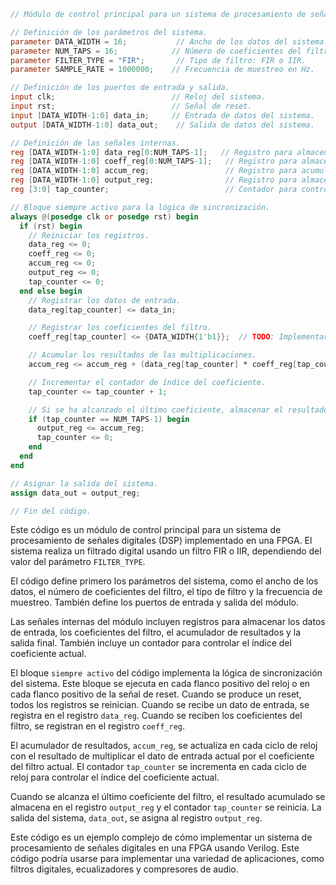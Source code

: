 ```verilog
// Módulo de control principal para un sistema de procesamiento de señales digitales (DSP) en FPGA.

// Definición de los parámetros del sistema.
parameter DATA_WIDTH = 16;           // Ancho de los datos del sistema.
parameter NUM_TAPS = 16;            // Número de coeficientes del filtro FIR.
parameter FILTER_TYPE = "FIR";       // Tipo de filtro: FIR o IIR.
parameter SAMPLE_RATE = 1000000;    // Frecuencia de muestreo en Hz.

// Definición de los puertos de entrada y salida.
input clk;                          // Reloj del sistema.
input rst;                          // Señal de reset.
input [DATA_WIDTH-1:0] data_in;     // Entrada de datos del sistema.
output [DATA_WIDTH-1:0] data_out;    // Salida de datos del sistema.

// Definición de las señales internas.
reg [DATA_WIDTH-1:0] data_reg[0:NUM_TAPS-1];   // Registro para almacenar los datos de entrada.
reg [DATA_WIDTH-1:0] coeff_reg[0:NUM_TAPS-1];   // Registro para almacenar los coeficientes del filtro.
reg [DATA_WIDTH-1:0] accum_reg;                 // Registro para acumular los resultados de las multiplicaciones.
reg [DATA_WIDTH-1:0] output_reg;                // Registro para almacenar el resultado final.
reg [3:0] tap_counter;                          // Contador para controlar el índice del coeficiente.

// Bloque siempre activo para la lógica de sincronización.
always @(posedge clk or posedge rst) begin
  if (rst) begin
    // Reiniciar los registros.
    data_reg <= 0;
    coeff_reg <= 0;
    accum_reg <= 0;
    output_reg <= 0;
    tap_counter <= 0;
  end else begin
    // Registrar los datos de entrada.
    data_reg[tap_counter] <= data_in;

    // Registrar los coeficientes del filtro.
    coeff_reg[tap_counter] <= {DATA_WIDTH{1'b1}};  // TODO: Implementar la carga de los coeficientes.

    // Acumular los resultados de las multiplicaciones.
    accum_reg <= accum_reg + (data_reg[tap_counter] * coeff_reg[tap_counter]);

    // Incrementar el contador de índice del coeficiente.
    tap_counter <= tap_counter + 1;

    // Si se ha alcanzado el último coeficiente, almacenar el resultado final.
    if (tap_counter == NUM_TAPS-1) begin
      output_reg <= accum_reg;
      tap_counter <= 0;
    end
  end
end

// Asignar la salida del sistema.
assign data_out = output_reg;

// Fin del código.
```

Este código es un módulo de control principal para un sistema de procesamiento de señales digitales (DSP) implementado en una FPGA. El sistema realiza un filtrado digital usando un filtro FIR o IIR, dependiendo del valor del parámetro `FILTER_TYPE`.

El código define primero los parámetros del sistema, como el ancho de los datos, el número de coeficientes del filtro, el tipo de filtro y la frecuencia de muestreo. También define los puertos de entrada y salida del módulo.

Las señales internas del módulo incluyen registros para almacenar los datos de entrada, los coeficientes del filtro, el acumulador de resultados y la salida final. También incluye un contador para controlar el índice del coeficiente actual.

El bloque `siempre activo` del código implementa la lógica de sincronización del sistema. Este bloque se ejecuta en cada flanco positivo del reloj o en cada flanco positivo de la señal de reset. Cuando se produce un reset, todos los registros se reinician. Cuando se recibe un dato de entrada, se registra en el registro `data_reg`. Cuando se reciben los coeficientes del filtro, se registran en el registro `coeff_reg`.

El acumulador de resultados, `accum_reg`, se actualiza en cada ciclo de reloj con el resultado de multiplicar el dato de entrada actual por el coeficiente del filtro actual. El contador `tap_counter` se incrementa en cada ciclo de reloj para controlar el índice del coeficiente actual.

Cuando se alcanza el último coeficiente del filtro, el resultado acumulado se almacena en el registro `output_reg` y el contador `tap_counter` se reinicia. La salida del sistema, `data_out`, se asigna al registro `output_reg`.

Este código es un ejemplo complejo de cómo implementar un sistema de procesamiento de señales digitales en una FPGA usando Verilog. Este código podría usarse para implementar una variedad de aplicaciones, como filtros digitales, ecualizadores y compresores de audio.